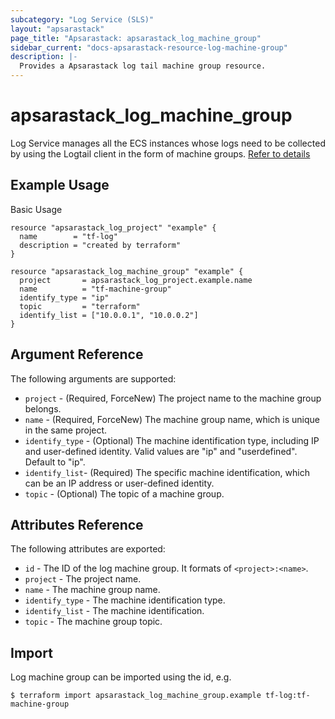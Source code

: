 ```yaml
---
subcategory: "Log Service (SLS)"
layout: "apsarastack"
page_title: "Apsarastack: apsarastack_log_machine_group"
sidebar_current: "docs-apsarastack-resource-log-machine-group"
description: |-
  Provides a Apsarastack log tail machine group resource.
---
```


# apsarastack\_log\_machine\_group

Log Service manages all the ECS instances whose logs need to be collected by using the Logtail client in the form of machine groups.
 [Refer to details](https://www.alibabacloud.com/help/doc-detail/28966.htm)

## Example Usage

Basic Usage

```
resource "apsarastack_log_project" "example" {
  name        = "tf-log"
  description = "created by terraform"
}

resource "apsarastack_log_machine_group" "example" {
  project       = apsarastack_log_project.example.name
  name          = "tf-machine-group"
  identify_type = "ip"
  topic         = "terraform"
  identify_list = ["10.0.0.1", "10.0.0.2"]
}
```


## Argument Reference

The following arguments are supported:

* `project` - (Required, ForceNew) The project name to the machine group belongs.
* `name` - (Required, ForceNew) The machine group name, which is unique in the same project.
* `identify_type` - (Optional) The machine identification type, including IP and user-defined identity. Valid values are "ip" and "userdefined". Default to "ip".
* `identify_list`- (Required) The specific machine identification, which can be an IP address or user-defined identity.
* `topic` - (Optional) The topic of a machine group.

## Attributes Reference

The following attributes are exported:

* `id` - The ID of the log machine group. It formats of `<project>:<name>`.
* `project` - The project name.
* `name` - The machine group name.
* `identify_type` - The machine identification type.
* `identify_list` - The machine identification.
* `topic` - The machine group topic.

## Import

Log machine group can be imported using the id, e.g.

```
$ terraform import apsarastack_log_machine_group.example tf-log:tf-machine-group
```
